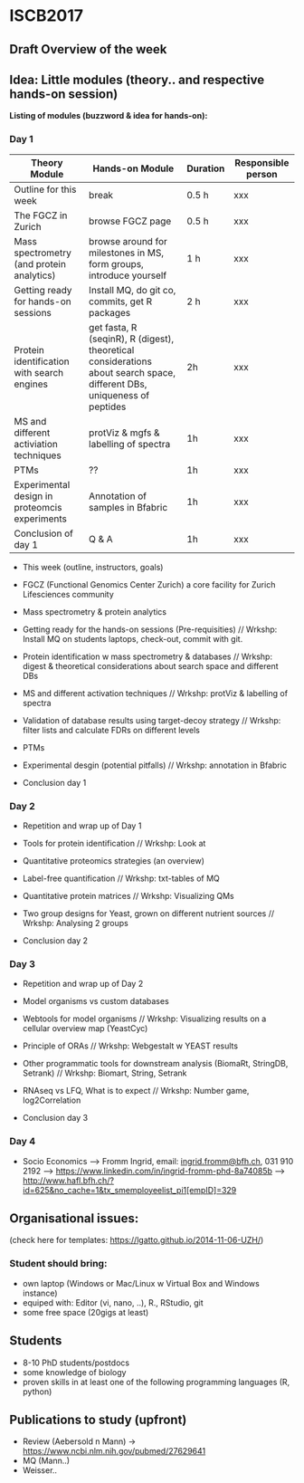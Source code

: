 # ISCB2017

## Draft Overview of the week

## Idea: Little modules (theory.. and respective hands-on session)

**Listing of modules (buzzword & idea for hands-on):**



### Day 1

Theory Module | Hands-on Module | Duration | Responsible person
------------ | ------------- | ------------- | ------------- 
Outline for this week | break | 0.5 h | xxx
The FGCZ in Zurich | browse FGCZ page | 0.5 h | xxx
Mass spectrometry (and protein analytics) | browse around for milestones in MS, form groups, introduce yourself | 1 h | xxx
Getting ready for hands-on sessions | Install MQ, do git co, commits, get R packages | 2 h | xxx
Protein identification with search engines | get fasta, R (seqinR), R (digest), theoretical considerations about search space, different DBs, uniqueness of peptides | 2h | xxx
MS and different activiation techniques | protViz & mgfs & labelling of spectra | 1h | xxx
PTMs | ?? | 1h | xxx
Experimental design in proteomcis experiments | Annotation of samples in Bfabric | 1h | xxx
Conclusion of day 1 | Q & A | 1h | xxx


- This week (outline, instructors, goals)

- FGCZ (Functional Genomics Center Zurich) a core facility for Zurich Lifesciences community

- Mass spectrometry & protein analytics

- Getting ready for the hands-on sessions (Pre-requisities) // Wrkshp: Install MQ on students laptops, check-out, commit with git.

- Protein identification w mass spectrometry & databases // Wrkshp: digest & theoretical considerations about search space and different DBs

- MS and different activation techniques // Wrkshp: protViz & labelling of spectra

- Validation of database results using target-decoy strategy // Wrkshp: filter lists and calculate FDRs on different levels 

- PTMs

- Experimental desgin (potential pitfalls) // Wrkshp: annotation in Bfabric

- Conclusion day 1




### Day 2
- Repetition and wrap up of Day 1
- Tools for protein identification // Wrkshp: Look at 

- Quantitative proteomics strategies (an overview)

- Label-free quantification // Wrkshp: txt-tables of MQ

- Quantitative protein matrices // Wrkshp: Visualizing QMs

- Two group designs for Yeast, grown on different nutrient sources // Wrkshp: Analysing 2 groups

- Conclusion day 2




### Day 3
- Repetition and wrap up of Day 2

- Model organisms vs custom databases 

- Webtools for model organisms // Wrkshp: Visualizing results on a cellular overview map (YeastCyc)

- Principle of ORAs // Wrkshp: Webgestalt w YEAST results

- Other programmatic tools for downstream analysis (BiomaRt, StringDB, Setrank) // Wrkshp: Biomart, String, Setrank

- RNAseq vs LFQ, What is to expect // Wrkshp: Number game, log2Correlation

- Conclusion day 3



### Day 4

- Socio Economics
--> Fromm Ingrid, email: ingrid.fromm@bfh.ch, 031 910 2192 
--> https://www.linkedin.com/in/ingrid-fromm-phd-8a74085b
--> http://www.hafl.bfh.ch/?id=625&no_cache=1&tx_smemployeelist_pi1[empID]=329


## Organisational issues:
(check here for templates: https://lgatto.github.io/2014-11-06-UZH/)

### Student should bring:
- own laptop (Windows or Mac/Linux w Virtual Box and Windows instance)
- equiped with: Editor (vi, nano, ..), R., RStudio, git
- some free space (20gigs at least)


## Students
- 8-10 PhD students/postdocs
- some knowledge of biology
- proven skills in at least one of the following programming languages (R, python)


## Publications to study (upfront)
- Review (Aebersold n Mann) -> https://www.ncbi.nlm.nih.gov/pubmed/27629641
- MQ (Mann..)
- Weisser.. 